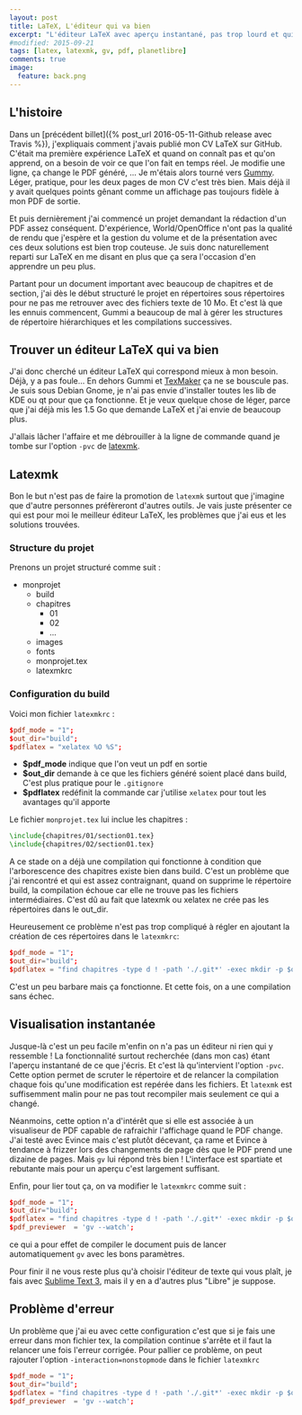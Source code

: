 ```yaml
---
layout: post
title: LaTeX, L'éditeur qui va bien
excerpt: "L'éditeur LaTeX avec aperçu instantané, pas trop lourd et qui fonctionne bien"
#modified: 2015-09-21
tags: [latex, latexmk, gv, pdf, planetlibre]
comments: true
image:
  feature: back.png
---
```


## L'histoire

Dans un [précédent billet]({% post_url 2016-05-11-Github release avec Travis %}), j'expliquais comment j'avais publié mon CV LaTeX sur GitHub. C'était ma première expérience LaTeX et quand on connaît pas et qu'on apprend, on a besoin de voir ce que l'on fait en temps réel. Je modifie une ligne, ça change le PDF généré, ... Je m'étais alors tourné vers [Gummy](https://github.com/alexandervdm/gummi). Léger, pratique, pour les deux pages de mon CV c'est très bien. Mais déjà il y avait quelques points gênant comme un affichage pas toujours fidèle à mon PDF de sortie.

Et puis dernièrement j'ai commencé un projet demandant la rédaction d'un PDF assez conséquent. D'expérience, World/OpenOffice n'ont pas la qualité de rendu que j'espère et la gestion du volume et de la présentation avec ces deux solutions est bien trop couteuse. Je suis donc naturellement reparti sur LaTeX en me disant en plus que ça sera l'occasion d'en apprendre un peu plus.

Partant pour un document important avec beaucoup de chapitres et de section, j'ai dès le début structuré le projet en répertoires sous répertoires pour ne pas me retrouver avec des fichiers texte de 10 Mo. Et c'est là que les ennuis commencent, Gummi a beaucoup de mal à gérer les structures de répertoire hiérarchiques et les compilations successives.

## Trouver un éditeur LaTeX qui va bien

J'ai donc cherché un éditeur LaTeX qui correspond mieux à mon besoin. Déjà, y a pas foule... En dehors Gummi et [TexMaker](http://www.xm1math.net/texmaker/index_fr.html) ça ne se bouscule pas. Je suis sous Debian Gnome, je n'ai pas envie d'installer toutes les lib de KDE ou qt pour que ça fonctionne. Et je veux quelque chose de léger, parce que j'ai déjà mis les 1.5 Go que demande LaTeX et j'ai envie de beaucoup plus.

J'allais lâcher l'affaire et me débrouiller à la ligne de commande quand je tombe sur l'option `-pvc` de [latexmk](http://personal.psu.edu/jcc8//software/latexmk-jcc/latexmk-304.txt).

## Latexmk

Bon le but n'est pas de faire la promotion de `latexmk` surtout que j'imagine que d'autre personnes préfèreront d'autres outils. Je vais juste présenter ce qui est pour moi le meilleur éditeur LaTeX, les problèmes que j'ai eus et les solutions trouvées.

### Structure du projet

Prenons un projet structuré comme suit :

* monprojet
  * build
  * chapitres
    * 01
    * 02
    * ...
  * images
  * fonts
  * monprojet.tex
  * latexmkrc

### Configuration du build

Voici mon fichier `latexmkrc` :

```conf
$pdf_mode = "1";
$out_dir="build";
$pdflatex = "xelatex %O %S";
```

* **$pdf_mode** indique que l'on veut un pdf en sortie
* **$out_dir** demande à ce que les fichiers généré soient placé dans build, C'est plus pratique pour le `.gitignore`
* **$pdflatex** redéfinit la commande car j'utilise `xelatex` pour tout les avantages qu'il apporte

Le fichier `monprojet.tex` lui inclue les chapitres :

```tex
\include{chapitres/01/section01.tex}
\include{chapitres/02/section01.tex}
```

A ce stade on a déjà une compilation qui fonctionne à condition que l'arborescence des chapitres existe bien dans build. C'est un problème que j'ai rencontré et qui est assez contraignant, quand on supprime le répertoire build, la compilation échoue car elle ne trouve pas les fichiers intermédiaires. C'est dû au fait que latexmk ou xelatex ne crée pas les répertoires dans le out_dir.

Heureusement ce problème n'est pas trop compliqué à régler en ajoutant la création de ces répertoires dans le `latexmkrc`:

```conf
$pdf_mode = "1";
$out_dir="build";
$pdflatex = "find chapitres -type d ! -path './.git*' -exec mkdir -p $out_dir/{} \\; && xelatex %O %S";
```

C'est un peu barbare mais ça fonctionne. Et cette fois, on a une compilation sans échec.

## Visualisation instantanée

Jusque-là c'est un peu facile m'enfin on n'a pas un éditeur ni rien qui y ressemble ! La fonctionnalité surtout recherchée (dans mon cas) étant l'aperçu instantané de ce que j'écris. Et c'est là qu'intervient l'option `-pvc`. Cette option permet de scruter le répertoire et de relancer la compilation chaque fois qu'une modification est repérée dans les fichiers. Et `latexmk` est suffisemment malin pour ne pas tout recompiler mais seulement ce qui a changé.

Néanmoins, cette option n'a d'intérêt que si elle est associée à un visualiseur de PDF capable de rafraichir l'affichage quand le PDF change. J'ai testé avec Evince mais c'est plutôt décevant, ça rame et Evince à tendance à frizzer lors des changements de page dès que le PDF prend une dizaine de pages. Mais `gv` lui répond très bien ! L'interface est spartiate et rebutante mais pour un aperçu c'est largement suffisant.

Enfin, pour lier tout ça, on va modifier le `latexmkrc` comme suit :

```conf
$pdf_mode = "1";
$out_dir="build";
$pdflatex = "find chapitres -type d ! -path './.git*' -exec mkdir -p $out_dir/{} \\; && xelatex %O %S";
$pdf_previewer  = 'gv --watch';
```

ce qui a pour effet de compiler le document puis de lancer automatiquement `gv` avec les bons paramètres.

Pour finir il ne vous reste plus qu'à choisir l'éditeur de texte qui vous plaît, je fais avec [Sublime Text 3](https://www.sublimetext.com/3), mais il y en a d'autres plus "Libre" je suppose.

## Problème d'erreur

Un problème que j'ai eu avec cette configuration c'est que si je fais une erreur dans mon fichier tex, la compilation continue s'arrête et il faut la relancer une fois l'erreur corrigée. Pour pallier ce problème, on peut rajouter l'option `-interaction=nonstopmode` dans le fichier `latexmkrc`

```conf
$pdf_mode = "1";
$out_dir="build";
$pdflatex = "find chapitres -type d ! -path './.git*' -exec mkdir -p $out_dir/{} \\; && xelatex %O -interaction=nonstopmode %S";
$pdf_previewer  = 'gv --watch';
```

